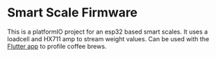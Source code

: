# Smart Scale Firmware

This is a platformIO project for an esp32 based smart scales. It uses a loadcell and HX711 amp to stream weight values. Can be used with the [Flutter app](https://github.com/vkorotk0v/smart_scale_app) to profile coffee brews.
